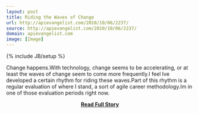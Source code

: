 ```yaml
---
layout: post
title: Riding the Waves of Change
url: http://apievangelist.com/2010/10/06/2237/
source: http://apievangelist.com/2010/10/06/2237/
domain: apievangelist.com
image: [Image]
---
```

{% include JB/setup %}<p>Change happens.With technology, change seems to be accelerating, or at least the waves of change seem to come more frequently.I feel Ive developed a certain rhythm for riding these waves.Part of this rhythm is a regular evaluation of where I stand, a sort of agile career methodology.Im in one of those evaluation periods right now.</p>
<center><p><a href="http://apievangelist.com/2010/10/06/2237/" style='padding:25px; font-sze:18px; font-weight: bold;'>Read Full Story</a></p></center>
